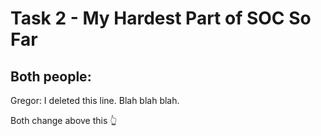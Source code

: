 # Task 2 - My Hardest Part of SOC So Far

## Both people:

Gregor: I deleted this line. Blah blah blah.

Both change above this 👆
